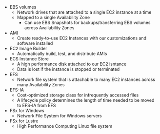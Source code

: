 - EBS volumes
	- Network drives that are attached to a single EC2 instance at a time
	- Mapped to a single Availability Zone
		- Can use EBS Snapshots for backups/transferring EBS volumes across Availability Zones
- AMI
	- Create ready-to-use EC2 Instances with our customizations and software installed
- EC2 Image Builder
	- Automatically build, test, and distribute AMIs
- ECS Instance Store
	- A high performance disk attached to our EC2 isntance
	- Data is lost if the instance is stopped or terminated
- EFS
	- Network file system that is attachable to many EC2 instances across many Availability Zones
- EFS-IA
	- Cost-optimized storage class for infrequently accessed files
	- A lifecycle policy determines the length of time needed to be moved to EFS-IA from EFS
- FSx for Windows
	- Network File System for Windows servers
- FSx for Lustre
	- High Performance Computing Linux file system